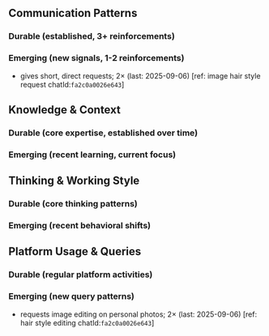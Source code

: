## Communication Patterns
### Durable (established, 3+ reinforcements)

### Emerging (new signals, 1-2 reinforcements)
- gives short, direct requests; 2× (last: 2025-09-06) [ref: image hair style request chatId:`fa2c0a0026e643`]

## Knowledge & Context
### Durable (core expertise, established over time)

### Emerging (recent learning, current focus)

## Thinking & Working Style
### Durable (core thinking patterns)

### Emerging (recent behavioral shifts)

## Platform Usage & Queries
### Durable (regular platform activities)

### Emerging (new query patterns)
- requests image editing on personal photos; 2× (last: 2025-09-06) [ref: hair style editing chatId:`fa2c0a0026e643`]